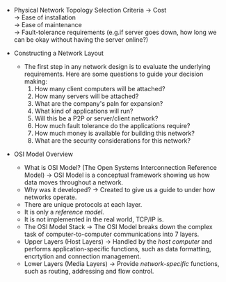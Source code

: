 * Physical Network Topology Selection Criteria
-> Cost</br>
-> Ease of installation</br>
-> Ease of maintenance</br>
-> Fault-tolerance requirements (e.g.if server goes down, how long we can be okay without having the server online?)</br>

* Constructing a Network Layout
  * The first step in any network design is to evaluate the underlying requirements. Here are some questions to guide your decision making:
    1) How many client computers will be attached?
    2) How many servers will be attached?
    3) What are the company's paln for expansion?
    4) What kind of applications will run?
    5) Will this be a P2P or server/client network?
    6) How much fault tolerance do the applications require?
    7) How much money is available for building this network?
    8) What are the security considerations for this network?


* OSI Model Overview
  * What is OSI Model? (The Open Systems Interconnection Reference Model)
  -> OSI Model is a conceptual framework showing us how data moves throughout a network.</br>
  * Why was it developed?
  -> Created to give us a guide to under how networks operate. </br> 
  * There are unique protocols at each layer.
  * It is only a *reference model*.
  * It is not implemented in the real world, TCP/IP is.
  * The OSI Model Stack
  -> The OSI Model breaks down the complex task of computer-to-computer communications into 7 layers.</br>
  * Upper Layers (Host Layers)
  -> Handled by the *host computer* and performs application-specific functions, such as data formatting, encrtytion and connection management.</br>
  * Lower Layers (Media Layers)
  -> Provide *network-specific* functions, such as routing, addressing and flow control. </br>




